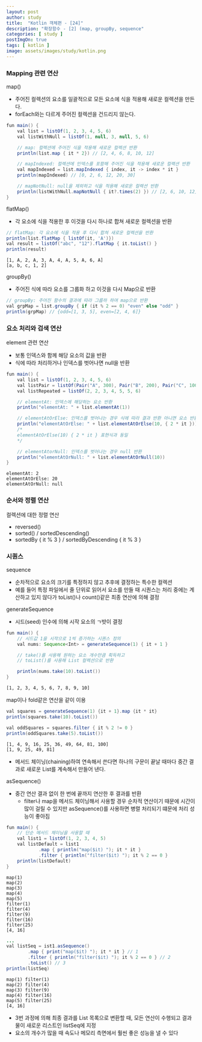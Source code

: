```yaml
---
layout: post
author: study
title:  "Kotlin 객체편 - [24]"
description: "확장함수 - [2] (map, groupBy, sequence"
categories: [ study ]
postImgOn: true
tags: [ kotlin ]
image: assets/images/study/kotlin.png
---
```


### Mapping 관련 연산

map()
- 주어진 컬렉션의 요소를 일괄적으로 모든 요소에 식을 적용해 새로운 컬렉션을 만든다.
- forEach와는 다르게 주어진 컬렉션을 건드리지 않는다.

```java
fun main() {
    val list = listOf(1, 2, 3, 4, 5, 6)
    val listWithNull = listOf(1, null, 3, null, 5, 6)

    // map: 컬렉션에 주어진 식을 적용해 새로운 컬렉션 반환
    println(list.map { it * 2}) // [2, 4, 6, 8, 10, 12]

    // mapIndexed: 컬렉션에 인덱스를 포함해 주어진 식을 적용해 새로운 컬랙션 반환
    val mapIndexed = list.mapIndexed { index, it -> index * it }
    println(mapIndexed) // [0, 2, 6, 12, 20, 30]

    // mapNotNull: null을 제외하고 식을 적용해 새로운 컬렉션 반환
    println(listWithNull.mapNotNull { it?.times(2) }) // [2, 6, 10, 12]
}
```


flatMap()
- 각 요소에 식을 적용한 후 이것을 다시 하나로 합쳐 새로운 컬렉션을 반환

```java
// flatMap: 각 요소에 식을 적용 후 다시 합쳐 새로운 컬렉션을 반환
println(list.flatMap { listOf(it, 'A')})
val result = listOf("abc", "12").flatMap { it.toList() }
println(result)
```
```
[1, A, 2, A, 3, A, 4, A, 5, A, 6, A]
[a, b, c, 1, 2]
```

groupBy()
- 주어진 식에 따라 요소를 그룹화 하고 이것을 다시 Map으로 반환

```java
// groupBy: 주어진 함수의 결과에 따라 그룹하 하여 map으로 반환
val grpMap = list.groupBy { if (it % 2 == 0) "even" else "odd" }
println(grpMap) // {odd=[1, 3, 5], even=[2, 4, 6]}
```


### 요소 처리와 검색 연산

element 관련 연산
- 보통 인덱스와 함께 해당 요소의 값을 반환
- 식에 따라 처리하거나 인덱스를 벗어나면 null을 반환

```java
fun main() {
    val list = listOf(1, 2, 3, 4, 5, 6)
    val listPair = listOf(Pair("A", 300), Pair("B", 200), Pair("C", 100), Pair("D", 200))
    val listRepeated = listOf(2, 2, 3, 4, 5, 5, 6)

    // elementAt: 인덱스에 해당하는 요소 반환
    println("elementAt: " + list.elementAt(1))

    // elementAtOrElse: 인덱스를 벗어나는 경우 식에 따라 결과 반환 아니면 요소 반환
    println("elementAtOrElse: " + list.elementAtOrElse(10, { 2 * it }))
    /*
    elementAtOrElse(10) { 2 * it } 표현식과 동일
    */

    // elementAtorNull: 인덱스를 벗어나는 경우 null 반환
    println("elementAtOrNull: " + list.elementAtOrNull(10))
}
```
```
elementAt: 2
elementAtOrElse: 20
elementAtOrNull: null
```


### 순서와 정렬 연산

컬렉션에 대한 정렬 연산
- reversed()
- sorted() / sortedDescending()
- sortedBy { it % 3 } / sortedByDescending { it % 3 }




### 시퀀스

sequence
- 순차적으로 요소의 크기를 특정하지 않고 추후에 결정하는 특수한 컬렉션
- 예를 들어 특정 파일에서 줄 단위로 읽어서 요소를 만들 때 시퀀스는 처리 중에는 계산하고 있지 않다가 toList()나 count()같은 최종 연산에 의해 결정


generateSequence
- 시드(seed) 인수에 의해 시작 요소의 ㄱ밧이 결정
```java
fun main() {
    // 시드값 1을 시작으로 1씩 증가하는 시퀀스 정의
    val nums: Sequence<Int> = generateSequence(1) { it + 1 }

    // take()를 사용해 원하는 요소 개수만큼 획득하고
    // toList()를 사용해 List 컬렉션으로 반환

    println(nums.take(10).toList())
}
```
```
[1, 2, 3, 4, 5, 6, 7, 8, 9, 10]
```


map이나 fold같은 연산을 같이 이용
```java
val squares = generateSequence(1) {it + 1}.map {it * it}
println(squares.take(10).toList())

val oddSquares = squares.filter { it % 2 != 0 }
println(oddSquares.take(5).toList())
```
```
[1, 4, 9, 16, 25, 36, 49, 64, 81, 100]
[1, 9, 25, 49, 81]
```

- 메서드 체이닝(chaining)하여 연속해서 쓴다면 하나의 구문이 끝날 때마다 중간 결과로 새로운 List를 계속해서 만들어 낸다.


asSequence()
- 중간 연산 결과 없이 한 번에 끝까지 연산한 후 결과를 반환
    - filter나 map을 메서드 체이닝해서 사용할 경우 순차적 연산이기 때문에 시간이 많이 걸릴 수 있지만 asSequence()를 사용하면 병렬 처리되기 떄문에 처리 성능이 좋아짐
```java
fun main() {
    // 단순 메서드 체이닝을 사용할 때
    val list1 = listOf(1, 2, 3, 4, 5)
    val listDefault = list1
            .map { println("map($it) "); it * it }
            .filter { println("filter($it) "); it % 2 == 0 }
    println(listDefault)
}
```
```
map(1)
map(2)
map(3)
map(4)
map(5)
filter(1)
filter(4)
filter(9)
filter(16)
filter(25)
[4, 16]
```

```java
...
val listSeq = ist1.asSequence()
        .map { print("map($it) "); it * it } // 1
        .filter { println("filter($it) "); it % 2 == 0 } // 2
        .toList() // 3
println(listSeq)
```
```
map(1) filter(1)
map(2) filter(4)
map(3) filter(9)
map(4) filter(16)
map(5) filter(25)
[4, 16]
```

- 3번 과정에 의해 최종 결과를 List 목록으로 변환할 때, 모든 연산이 수행되고 결과물이 새로운 리스트인 listSeq에 지정
- 요소의 개수가 많을 때 속도나 메모리 측면에서 훨씬 좋은 성능을 낼 수 있다